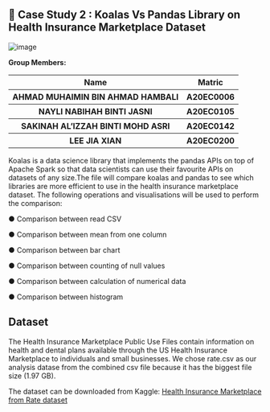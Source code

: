 ## 🏥 Case Study 2 : Koalas Vs Pandas Library on Health Insurance Marketplace Dataset

![image](https://user-images.githubusercontent.com/99240177/212251329-77469daa-6e5a-464d-915d-a8cb4be0c674.png)

  
**Group Members:**

<table width = 700>
  <tr>
    <th>Name</th>
    <th>Matric</th>
  </tr>
  <tr>
    <th>AHMAD MUHAIMIN BIN AHMAD HAMBALI</th>
    <th>A20EC0006</th>
  </tr>
  <tr>
    <th>NAYLI NABIHAH BINTI JASNI</th>
    <th>A20EC0105</th>
  </tr>
    <tr>
    <th>SAKINAH AL’IZZAH BINTI MOHD ASRI</th>
    <th>A20EC0142</th>
  </tr>
    <tr>
    <th>LEE JIA XIAN</th>
    <th>A20EC0200</th>
  </tr>
</table> 


Koalas is a data science library that implements the pandas APIs on top of Apache Spark so that data scientists can use their favourite APIs on datasets of any size.The file will compare koalas and pandas to see which libraries are more efficient to use in the health insurance marketplace dataset. The following operations and visualisations will be used to perform the comparison:

  ● Comparison between read CSV

  ● Comparison between mean from one column

  ● Comparison between bar chart

  ● Comparison between counting of null values 

  ● Comparison between calculation of numerical data

  ● Comparison between histogram

## Dataset

The Health Insurance Marketplace Public Use Files contain information on health and dental plans available through the US Health Insurance Marketplace to individuals and small businesses. We chose rate.csv as our analysis datase from the combined csv file because it has the biggest file size (1.97 GB).

The dataset can be downloaded from Kaggle: <a href="https://www.kaggle.com/datasets/hhs/health-insurance-marketplace?select=Rate.csv">Health Insurance Marketplace from Rate dataset</a>

